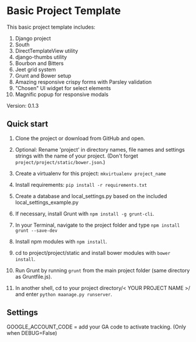 # Basic Project Template

This basic project template includes:

1. Django project
2. South
3. DirectTemplateView utility
4. django-thumbs utility
5. Bourbon and Bitters
6. Jeet grid system
7. Grunt and Bower setup
8. Amazing responsive crispy forms with Parsley validation
9. "Chosen" UI widget for select elements
10. Magnific popup for responsive modals

Version: 0.1.3

Quick start
-----------

1. Clone the project or download from GitHub and open.

2. Optional: Rename 'project' in directory names, file names and settings strings with the name of your project.
   (Don't forget `project/project/static/bower.json`.)

3. Create a virtualenv for this project: `mkvirtualenv project_name`

4. Install requirements: `pip install -r requirements.txt`

5. Create a database and local_settings.py based on the included local_settings_example.py

6. If necessary, install Grunt with `npm install -g grunt-cli`.

7. In your Terminal, navigate to the project folder and type `npm install grunt --save-dev`

8. Install npm modules with `npm install`.

9. cd to project/project/static and install bower modules with `bower install`.

10. Run Grunt by running `grunt` from the main project folder (same directory as Gruntfile.js).

11. In another shell, cd to your project directory/< YOUR PROJECT NAME >/ and enter `python maanage.py runserver`.


Settings
-----------

GOOGLE_ACCOUNT_CODE = add your GA code to activate tracking. (Only when DEBUG=False)
